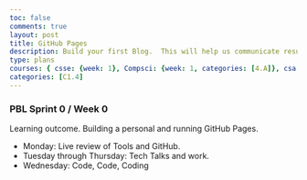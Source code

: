 ```yaml
---
toc: false
comments: true
layout: post
title: GitHub Pages
description: Build your first Blog.  This will help us communicate results.
type: plans
courses: { csse: {week: 1}, Compsci: {week: 1, categories: [4.A]}, csa: {week: 0} }
categories: [C1.4]
---
```


### PBL Sprint 0 / Week 0
Learning outcome. Building a personal and running GitHub Pages.
- Monday: Live review of Tools and GitHub.
- Tuesday through Thursday: Tech Talks and work.
- Wednesday: Code, Code, Coding
